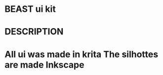 BEAST ui kit
===========
# DESCRIPTION 
All ui was made in krita
The silhottes are made Inkscape
=================================
